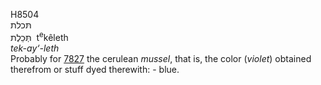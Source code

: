 <body>
  <p>H8504<br>  תּכלת  <br> תְּּכֵלֶת  ‎  t<sup>e</sup>kêleth  <br><i>tek-ay‘-leth </i><br>Probably for <a href="h7827.htm">7827</a>  the cerulean <i>mussel</i>, that is, the color (<i>violet</i>) obtained therefrom or stuff dyed therewith: - blue.<br></p>
 </body>